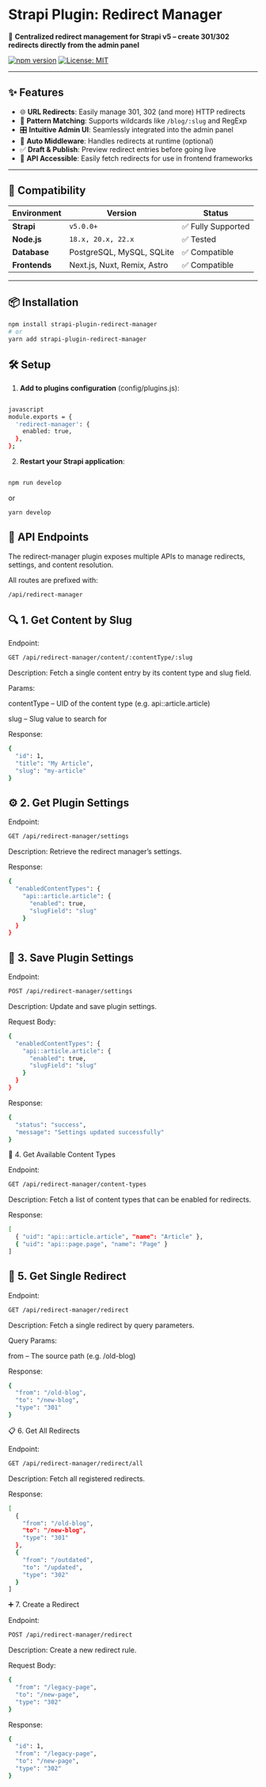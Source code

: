 # Strapi Plugin: Redirect Manager

🔁 **Centralized redirect management for Strapi v5 – create 301/302 redirects directly from the admin panel**

[![npm version](https://badge.fury.io/js/strapi-plugin-redirect-manager.svg)](https://www.npmjs.com/package/strapi-plugin-redirect-manager)
[![License: MIT](https://img.shields.io/badge/License-MIT-yellow.svg)](https://opensource.org/licenses/MIT)

---

## ✨ Features

- 🌐 **URL Redirects**: Easily manage 301, 302 (and more) HTTP redirects
- 🧠 **Pattern Matching**: Supports wildcards like `/blog/:slug` and RegExp
- 🎛️ **Intuitive Admin UI**: Seamlessly integrated into the admin panel
- 🔄 **Auto Middleware**: Handles redirects at runtime (optional)
- ✅ **Draft & Publish**: Preview redirect entries before going live
- 🧩 **API Accessible**: Easily fetch redirects for use in frontend frameworks

---

## 🎯 Compatibility

| Environment   | Version             | Status            |
|---------------|---------------------|-------------------|
| **Strapi**    | `v5.0.0+`           | ✅ Fully Supported |
| **Node.js**   | `18.x, 20.x, 22.x`  | ✅ Tested          |
| **Database**  | PostgreSQL, MySQL, SQLite | ✅ Compatible |
| **Frontends** | Next.js, Nuxt, Remix, Astro | ✅ Compatible |

---

## 📦 Installation

```bash
npm install strapi-plugin-redirect-manager
# or
yarn add strapi-plugin-redirect-manager
```
## 🛠️ Setup

1. **Add to plugins configuration** (config/plugins.js):
```bash

javascript
module.exports = {
  'redirect-manager': {
    enabled: true,
  },
};
```


2. **Restart your Strapi application**:

```bash

npm run develop
```
or
```bash
yarn develop
```
##  📡 API Endpoints

The redirect-manager plugin exposes multiple APIs to manage redirects, settings, and content resolution.

All routes are prefixed with:

```bash
/api/redirect-manager
```

## 🔍 1. Get Content by Slug

Endpoint:
```bash
GET /api/redirect-manager/content/:contentType/:slug
```

Description:
Fetch a single content entry by its content type and slug field.

Params:

contentType – UID of the content type (e.g. api::article.article)

slug – Slug value to search for

Response:
```bash
{
  "id": 1,
  "title": "My Article",
  "slug": "my-article"
}
```
## ⚙️ 2. Get Plugin Settings

Endpoint:
```bash
GET /api/redirect-manager/settings
```

Description:
Retrieve the redirect manager’s settings.

Response:
```bash
{
  "enabledContentTypes": {
    "api::article.article": {
      "enabled": true,
      "slugField": "slug"
    }
  }
}
```
## 📝 3. Save Plugin Settings

Endpoint:
```bash
POST /api/redirect-manager/settings
```

Description:
Update and save plugin settings.

Request Body:
```bash
{
  "enabledContentTypes": {
    "api::article.article": {
      "enabled": true,
      "slugField": "slug"
    }
  }
}
```

Response:
```bash
{
  "status": "success",
  "message": "Settings updated successfully"
}
```
📂 4. Get Available Content Types

Endpoint:
```bash
GET /api/redirect-manager/content-types
```

Description:
Fetch a list of content types that can be enabled for redirects.

Response:
```bash
[
  { "uid": "api::article.article", "name": "Article" },
  { "uid": "api::page.page", "name": "Page" }
]
```
## 🔁 5. Get Single Redirect

Endpoint:
```bash
GET /api/redirect-manager/redirect
```

Description:
Fetch a single redirect by query parameters.

Query Params:

from – The source path (e.g. /old-blog)

Response:
```bash
{
  "from": "/old-blog",
  "to": "/new-blog",
  "type": "301"
}
```
📋 6. Get All Redirects

Endpoint:
```bash
GET /api/redirect-manager/redirect/all
```

Description:
Fetch all registered redirects.

Response:
```bash
[
  {
    "from": "/old-blog",
    "to": "/new-blog",
    "type": "301"
  },
  {
    "from": "/outdated",
    "to": "/updated",
    "type": "302"
  }
]
```
➕ 7. Create a Redirect

Endpoint:
```bash
POST /api/redirect-manager/redirect
```

Description:
Create a new redirect rule.

Request Body:
```bash
{
  "from": "/legacy-page",
  "to": "/new-page",
  "type": "302"
}
```

Response:
```bash
{
  "id": 1,
  "from": "/legacy-page",
  "to": "/new-page",
  "type": "302"
}
```